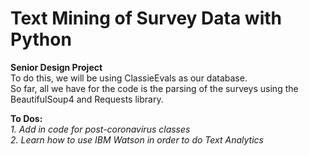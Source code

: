 # Text Mining of Survey Data with Python
**Senior Design Project**  
To do this, we will be using ClassieEvals as our database.  
So far, all we have for the code is the parsing of the surveys using the BeautifulSoup4 and Requests library.  

**To Dos:**  
*1. Add in code for post-coronavirus classes  
 2. Learn how to use IBM Watson in order to do Text Analytics*

